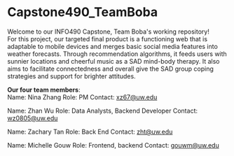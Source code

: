 # Capstone490_TeamBoba
Welcome to our INFO490 Capstone, Team Boba's working repository! <br/>
For this project, our targeted final product is a functioning web that is adaptable to mobile devices and merges basic social media features into weather forecasts. Through recommendation algorithms, it feeds users with sunnier locations and cheerful music as a SAD mind-body therapy. It also aims to facilitate connectedness and overall give the SAD group coping strategies and support for brighter attitudes.

**Our four team members**:<br/>
Name: Nina Zhang
Role: PM
Contact: xz67@uw.edu

Name: Zhan Wu
Role: Data Analysts, Backend Developer
Contact: wz0805@uw.edu

Name: Zachary Tan 
Role: Back End
Contact: zht@uw.edu

Name: Michelle Gouw 
Role: Frontend, backend
Contact: gouwm@uw.edu
